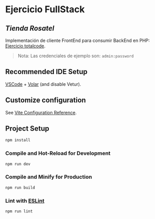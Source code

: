 # Ejercicio FullStack
## _Tienda Rosatel_

Implementación de cliente FrontEnd para consumir BackEnd en PHP: [Ejercicio totalcode](https://github.com/ajhades/exec_totalcode_ab).

> Nota: Las credenciales de ejemplo son: ``admin:password``

## Recommended IDE Setup

[VSCode](https://code.visualstudio.com/) + [Volar](https://marketplace.visualstudio.com/items?itemName=Vue.volar) (and disable Vetur).

## Customize configuration

See [Vite Configuration Reference](https://vitejs.dev/config/).

## Project Setup

```sh
npm install
```

### Compile and Hot-Reload for Development

```sh
npm run dev
```

### Compile and Minify for Production

```sh
npm run build
```

### Lint with [ESLint](https://eslint.org/)

```sh
npm run lint
```
